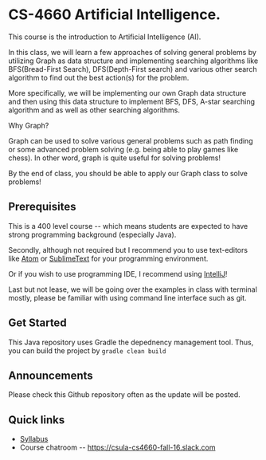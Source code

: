 # CS-4660 Artificial Intelligence.

This course is the introduction to Artificial Intelligence (AI).

In this class, we will learn a few approaches of solving general problems
by utilizing Graph as data structure and implementing searching algorithms like
BFS(Bread-First Search), DFS(Depth-First search) and various other search algorithm
to find out the best action(s) for the problem.

More specifically, we will be implementing our own Graph data structure
and then using this data structure to implement BFS, DFS, A-star searching algorithm
and as well as other searching algorithms.

Why Graph?

Graph can be used to solve various general problems such as path finding or
some advanced problem solving (e.g. being able to play games like chess). In other
word, graph is quite useful for solving problems!

By the end of class, you should be able to apply our Graph class to solve problems!

## Prerequisites

This is a 400 level course -- which means students are expected to have strong
programming background (especially Java).

Secondly, although not required but I recommend you to use text-editors like
[Atom](https://atom.io/) or [SublimeText](https://www.sublimetext.com/) for your
programming environment.

Or if you wish to use programming IDE, I recommend using
[IntelliJ](https://www.jetbrains.com/idea/)!

Last but not lease, we will be going over the examples in class with terminal mostly,
please be familiar with using command line interface such as git.

## Get Started

This Java repository uses Gradle the depednency management tool. Thus, you can
build the project by `gradle clean build`

## Announcements

Please check this Github repository often as the update will be posted.

## Quick links

* [Syllabus](SYLLABUS.md)
* Course chatroom -- https://csula-cs4660-fall-16.slack.com
